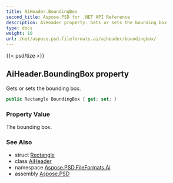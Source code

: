 ```yaml
---
title: AiHeader.BoundingBox
second_title: Aspose.PSD for .NET API Reference
description: AiHeader property. Gets or sets the bounding box
type: docs
weight: 10
url: /net/aspose.psd.fileformats.ai/aiheader/boundingbox/
---
```

{{< psd/tize >}}
## AiHeader.BoundingBox property

Gets or sets the bounding box.

```csharp
public Rectangle BoundingBox { get; set; }
```

### Property Value

The bounding box.

### See Also

* struct [Rectangle](../../../aspose.psd/rectangle/)
* class [AiHeader](../)
* namespace [Aspose.PSD.FileFormats.Ai](../../../aspose.psd.fileformats.ai/)
* assembly [Aspose.PSD](../../../)


